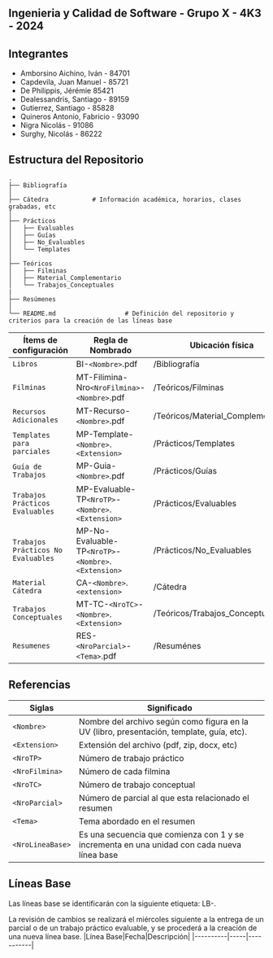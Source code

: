 ## Ingenieria y Calidad de Software - Grupo X - 4K3 - 2024

## Integrantes

- Amborsino Aichino, Iván - 84701
- Capdevila, Juan Manuel - 85721
- De Philippis, Jérémie 85421   
- Dealessandris, Santiago - 89159
- Gutierrez, Santiago - 85828
- Quineros Antonio, Fabricio - 93090
- Nigra Nicolás - 91086
- Surghy, Nicolás - 86222

## Estructura del Repositorio
    .
    ├── Bibliografía                
    │
    ├── Cátedra            # Información académica, horarios, clases grabadas, etc
    │
    ├── Prácticos            
    │   ├── Evaluables              
    │   ├── Guías                   
    │   ├── No_Evaluables
    │   └── Templates               
    │
    ├── Teóricos            
    │   ├── Filminas
    │   ├── Material_Complementario
    │   └── Trabajos_Conceptuales
    |
    ├── Resúmenes
    │
    └── README.md                   # Definición del repositorio y criterios para la creación de las líneas base   

| Ítems de configuración              | Regla de Nombrado                                    | Ubicación física                        |
|-------------------------------------|------------------------------------------------------|-----------------------------------------|
| `Libros`                            | BI-`<Nombre>`.pdf                                    | /Bibliografía                           |
| `Filminas`                          | MT-Filimina-Nro`<NroFilmina>`-`<Nombre>`.pdf         | /Teóricos/Filminas                      |
| `Recursos Adicionales`              | MT-Recurso-`<Nombre>`.pdf                            | /Teóricos/Material_Complementario       |
| `Templates para parciales`          | MP-Template-`<Nombre>`.`<Extension>`                 | /Prácticos/Templates                    |
| `Guía de Trabajos`                  | MP-Guia-`<Nombre>`.pdf                               | /Prácticos/Guías                        |
| `Trabajos Prácticos Evaluables`     | MP-Evaluable-TP`<NroTP>`-`<Nombre>`.`<Extension>`    | /Prácticos/Evaluables                   |
| `Trabajos Prácticos No Evaluables`  | MP-No-Evaluable-TP`<NroTP>`-`<Nombre>`.`<Extension>` | /Prácticos/No_Evaluables                |
| `Material Cátedra`                  | CA-`<Nombre>`.`<extension>`                          | /Cátedra                                |
| `Trabajos Conceptuales`             | MT-TC-`<NroTC>`-`<Nombre>`.`<Extension>`                | /Teóricos/Trabajos_Conceptuales         |
| `Resumenes`                         | RES-`<NroParcial>`-`<Tema>`.pdf                      | /Resuménes                              |

## Referencias
| Siglas       		      | Significado                                                                                                                                           |
|-----------------------|-------------------------------------------------------------------------------------------------------------------------------------------------------|
| `<Nombre>`   		      | Nombre del archivo según como figura en la UV (libro, presentación, template, guía, etc).                                                             |
| `<Extension>`        	| Extensión del archivo (pdf, zip, docx, etc)                                                                                                           |
| `<NroTP>` 		        | Número de trabajo práctico                                                                                                                            |
| `<NroFilmina>`        | Número de cada filmina                                                                                                                                |
| `<NroTC>`             | Número de trabajo conceptual                                                                                                                          |	
| `<NroParcial>`        | Número de parcial al que esta relacionado el resumen                                                                                                  |	
| `<Tema>`              | Tema abordado en el resumen                                                                                                                           |	
| `<NroLineaBase>`      | Es una secuencia que comienza con 1 y se incrementa en una unidad con cada nueva línea base                                                           |	

## Líneas Base
Las líneas base se identificarán con la siguiente etiqueta: LB-<NroLineaBase>.

La revisión de cambios se realizará el miércoles siguiente a la entrega de un parcial o de un trabajo práctico evaluable, y se procederá a la creación de una nueva línea base.
|Línea Base|Fecha|Descripción|
|----------|-----|-----------|


```

